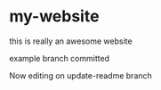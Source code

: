 # my-website

this is really an awesome website

example branch committed

Now editing on update-readme branch
